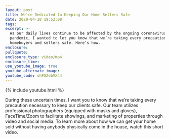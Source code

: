 ```yaml
---
layout: post
title: We’re Dedicated to Keeping Our Home Sellers Safe
date: 2020-04-10 19:53:00
tags:
excerpt: >-
  As our daily lives continue to be affected by the ongoing coronavirus
  pandemic, I wanted to let you know that we’re taking every precaution to keep
  homebuyers and sellers safe. Here’s how.
enclosure:
pullquote:
enclosure_type: video/mp4
enclosure_time:
use_youtube_image: true
youtube_alternate_image:
youtube_code: shPG2ebVX44
---
```


{% include youtube.html %}

During these uncertain times, I want you to know that we’re taking every precaution necessary to keep our clients safe. Our team utilizes professional photographers (equipped with masks and gloves), FaceTime/Zoom to facilitate showings, and marketing of properties through video and social media. To learn more about how we can get your home sold without having anybody physically come in the house, watch this short video.